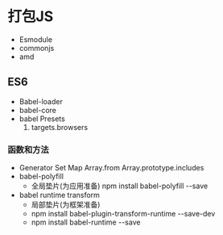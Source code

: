 # 打包JS
 * Esmodule
 * commonjs
 * amd
 ## ES6
  * Babel-loader
  * babel-core
  * babel Presets
    1. targets.browsers

  ### 函数和方法
  * Generator  Set Map  Array.from  Array.prototype.includes  
  * babel-polyfill
     * 全局垫片(为应用准备)  npm install babel-polyfill --save
  * babel runtime transform
     * 局部垫片(为框架准备)
     * npm install babel-plugin-transform-runtime --save-dev
     * npm install babel-runtime --save
    